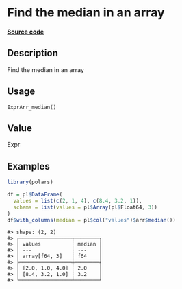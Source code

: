 

# Find the median in an array

[**Source code**](https://github.com/pola-rs/r-polars/tree/741f9cd2614b3302a4d033bcae447425e1b91191/R/expr__array.R#L59)

## Description

Find the median in an array

## Usage

<pre><code class='language-R'>ExprArr_median()
</code></pre>

## Value

Expr

## Examples

``` r
library(polars)

df = pl$DataFrame(
  values = list(c(2, 1, 4), c(8.4, 3.2, 1)),
  schema = list(values = pl$Array(pl$Float64, 3))
)
df$with_columns(median = pl$col("values")$arr$median())
```

    #> shape: (2, 2)
    #> ┌─────────────────┬────────┐
    #> │ values          ┆ median │
    #> │ ---             ┆ ---    │
    #> │ array[f64, 3]   ┆ f64    │
    #> ╞═════════════════╪════════╡
    #> │ [2.0, 1.0, 4.0] ┆ 2.0    │
    #> │ [8.4, 3.2, 1.0] ┆ 3.2    │
    #> └─────────────────┴────────┘
